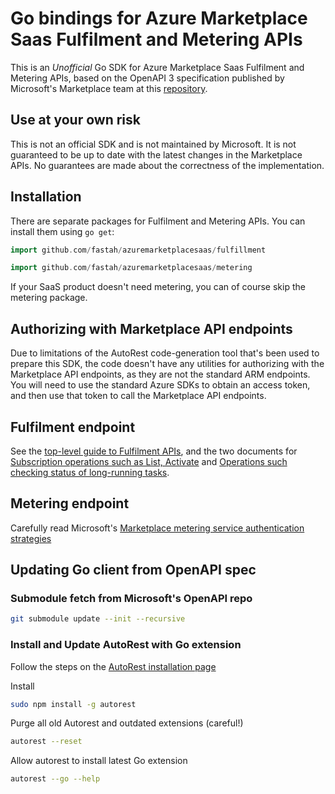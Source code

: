 # Go bindings for Azure Marketplace Saas Fulfilment and Metering APIs

This is an *Unofficial* Go SDK for Azure Marketplace Saas Fulfilment and Metering APIs, based on the OpenAPI 3 specification published by Microsoft's Marketplace team at this [repository](https://github.com/microsoft/commercial-marketplace-openapi/).

## Use at your own risk
This is not an official SDK and is not maintained by Microsoft. It is not guaranteed to be up to date with the latest changes in the Marketplace APIs. No guarantees are made about the correctness of the implementation.

## Installation

There are separate packages for Fulfilment and Metering APIs. You can install them using `go get`:

```go
import github.com/fastah/azuremarketplacesaas/fulfillment
```
```go
import github.com/fastah/azuremarketplacesaas/metering
```
If your SaaS product doesn't need metering, you can of course skip the metering package.


## Authorizing with Marketplace API endpoints

Due to limitations of the AutoRest code-generation tool that's been used to prepare this SDK, the code doesn't have any utilities for authorizing with the Marketplace API endpoints, as they are not the standard ARM endpoints. You will need to use the standard Azure SDKs to obtain an access token, and then use that token to call the Marketplace API endpoints.

## Fulfilment endpoint
See the [top-level guide to Fulfilment APIs](https://learn.microsoft.com/en-us/partner-center/marketplace/partner-center-portal/pc-saas-fulfillment-apis), and the two documents for [Subscription operations such as List, Activate](https://learn.microsoft.com/en-us/partner-center/marketplace/partner-center-portal/pc-saas-fulfillment-subscription-api) and [Operations such checking status of long-running tasks](https://learn.microsoft.com/en-us/partner-center/marketplace/partner-center-portal/pc-saas-fulfillment-operations-api).

## Metering endpoint
Carefully read Microsoft's [Marketplace metering service authentication strategies](https://learn.microsoft.com/en-us/partner-center/marketplace/marketplace-metering-service-authentication)

## Updating Go client from OpenAPI spec
### Submodule fetch from Microsoft's OpenAPI repo
```bash
git submodule update --init --recursive
```

### Install and Update AutoRest with Go extension
Follow the steps on the [AutoRest installation page](https://github.com/Azure/autorest/blob/main/docs/readme.md)

Install 
```bash
sudo npm install -g autorest
```
Purge all old Autorest and outdated extensions (careful!)
```bash
autorest --reset
```
Allow autorest to install latest Go extension
```bash
autorest --go --help
```
